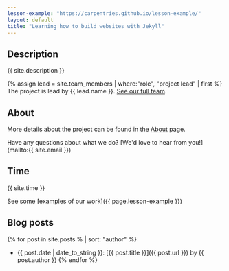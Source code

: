 ```yaml
---
lesson-example: "https://carpentries.github.io/lesson-example/"
layout: default
title: "Learning how to build websites with Jekyll"
---
```


## Description
{{ site.description }}  

{% assign lead = site.team_members | where:"role", "project lead" | first %}
The project is lead by {{ lead.name }}.
[See our full team](about#team).

## About
More details about the project can be found in the [About](about.md) page.

Have any questions about what we do? [We'd love to hear from you!](mailto:{{ site.email }})

## Time
{{ site.time }}

See some [examples of our work]({{ page.lesson-example }})

## Blog posts
{% for post in site.posts %  | sort: "author" %}
- {{ post.date | date_to_string }}: [{{ post.title }}]({{ post.url }}) by {{ post.author }}
{% endfor %}


